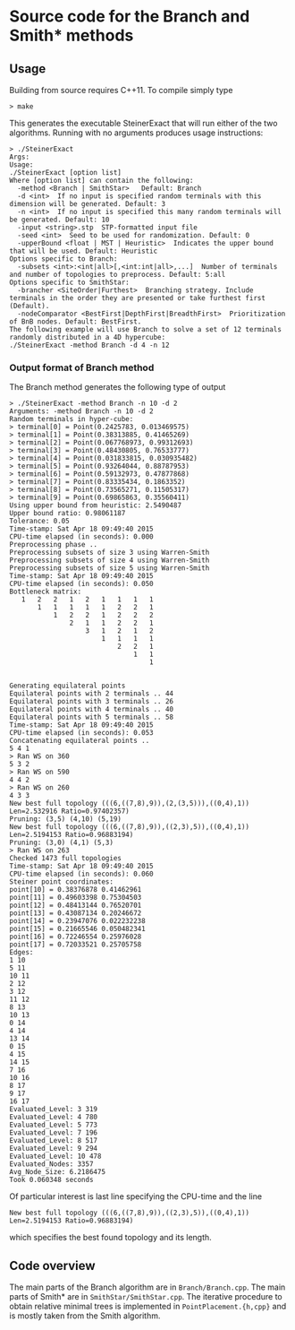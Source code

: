 # Source code for the Branch and Smith\* methods

## Usage
Building from source requires C++11. To compile simply type
```
> make
```
This generates the executable SteinerExact that will run either of the two algorithms. Running with no arguments produces usage instructions:
```
> ./SteinerExact
Args:
Usage:
./SteinerExact [option list]
Where [option list] can contain the following:
  -method <Branch | SmithStar>   Default: Branch
  -d <int>  If no input is specified random terminals with this dimension will be generated. Default: 3
  -n <int>  If no input is specified this many random terminals will be generated. Default: 10
  -input <string>.stp  STP-formatted input file
  -seed <int>  Seed to be used for randomization. Default: 0
  -upperBound <float | MST | Heuristic>  Indicates the upper bound that will be used. Default: Heuristic
Options specific to Branch:
  -subsets <int>:<int|all>[,<int:int|all>,...]  Number of terminals and number of topologies to preprocess. Default: 5:all
Options specific to SmithStar:
  -brancher <SiteOrder|Furthest>  Branching strategy. Include terminals in the order they are presented or take furthest first (Default).
  -nodeComparator <BestFirst|DepthFirst|BreadthFirst>  Prioritization of BnB nodes. Default: BestFirst.
The following example will use Branch to solve a set of 12 terminals randomly distributed in a 4D hypercube:
./SteinerExact -method Branch -d 4 -n 12
```

### Output format of Branch method

The Branch method generates the following type of output
```
> ./SteinerExact -method Branch -n 10 -d 2
Arguments: -method Branch -n 10 -d 2
Random terminals in hyper-cube:
> terminal[0] = Point(0.2425783, 0.013469575)
> terminal[1] = Point(0.38313885, 0.41465269)
> terminal[2] = Point(0.067768973, 0.99312693)
> terminal[3] = Point(0.48430805, 0.76533777)
> terminal[4] = Point(0.031833815, 0.030935482)
> terminal[5] = Point(0.93264044, 0.88787953)
> terminal[6] = Point(0.59132973, 0.47877868)
> terminal[7] = Point(0.83335434, 0.1863352)
> terminal[8] = Point(0.73565271, 0.11505317)
> terminal[9] = Point(0.69865863, 0.35560411)
Using upper bound from heuristic: 2.5490487
Upper bound ratio: 0.98061187
Tolerance: 0.05
Time-stamp: Sat Apr 18 09:49:40 2015
CPU-time elapsed (in seconds): 0.000
Preprocessing phase ..
Preprocessing subsets of size 3 using Warren-Smith
Preprocessing subsets of size 4 using Warren-Smith
Preprocessing subsets of size 5 using Warren-Smith
Time-stamp: Sat Apr 18 09:49:40 2015
CPU-time elapsed (in seconds): 0.050
Bottleneck matrix:
   1   2   2   1   2   1   1   1   1
       1   1   1   1   1   2   2   1
           1   2   2   1   2   2   2
               2   1   1   2   2   1
                   3   1   2   1   2
                       1   1   1   1
                           2   2   1
                               1   1
                                   1


Generating equilateral points
Equilateral points with 2 terminals .. 44
Equilateral points with 3 terminals .. 26
Equilateral points with 4 terminals .. 40
Equilateral points with 5 terminals .. 58
Time-stamp: Sat Apr 18 09:49:40 2015
CPU-time elapsed (in seconds): 0.053
Concatenating equilateral points ..
5 4 1
> Ran WS on 360
5 3 2
> Ran WS on 590
4 4 2
> Ran WS on 260
4 3 3
New best full topology (((6,((7,8),9)),(2,(3,5))),((0,4),1)) Len=2.532916 Ratio=0.97402357)
Pruning: (3,5) (4,10) (5,19)
New best full topology (((6,((7,8),9)),((2,3),5)),((0,4),1)) Len=2.5194153 Ratio=0.96883194)
Pruning: (3,0) (4,1) (5,3)
> Ran WS on 263
Checked 1473 full topologies
Time-stamp: Sat Apr 18 09:49:40 2015
CPU-time elapsed (in seconds): 0.060
Steiner point coordinates:
point[10] = 0.38376878 0.41462961
point[11] = 0.49603398 0.75304503
point[12] = 0.48413144 0.76520701
point[13] = 0.43087134 0.20246672
point[14] = 0.23947076 0.022232238
point[15] = 0.21665546 0.050482341
point[16] = 0.72246554 0.25976028
point[17] = 0.72033521 0.25705758
Edges:
1 10
5 11
10 11
2 12
3 12
11 12
8 13
10 13
0 14
4 14
13 14
0 15
4 15
14 15
7 16
10 16
8 17
9 17
16 17
Evaluated_Level: 3 319
Evaluated_Level: 4 780
Evaluated_Level: 5 773
Evaluated_Level: 7 196
Evaluated_Level: 8 517
Evaluated_Level: 9 294
Evaluated_Level: 10 478
Evaluated_Nodes: 3357
Avg_Node_Size: 6.2186475
Took 0.060348 seconds
```
Of particular interest is last line specifying the CPU-time and the line 
```
New best full topology (((6,((7,8),9)),((2,3),5)),((0,4),1)) Len=2.5194153 Ratio=0.96883194)
```
which specifies the best found topology and its length. 


## Code overview

The main parts of the Branch algorithm are in `Branch/Branch.cpp`. The main parts of Smith\* are in `SmithStar/SmithStar.cpp`. The iterative procedure to obtain relative minimal trees is implemented in `PointPlacement.{h,cpp}` and is mostly taken from the Smith algorithm. 

